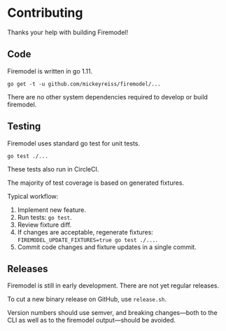 # Contributing

Thanks your help with building Firemodel!

## Code

Firemodel is written in go 1.11.

    go get -t -u github.com/mickeyreiss/firemodel/...

There are no other system dependencies required to develop or build firemodel.

## Testing

Firemodel uses standard go test for unit tests.

    go test ./...

These tests also run in CircleCI.

The majority of test coverage is based on generated fixtures.

Typical workflow:

1. Implement new feature.
2. Run tests: `go test`.
3. Review fixture diff.
4. If changes are acceptable, regenerate fixtures: `FIREMODEL_UPDATE_FIXTURES=true go test ./...`.
5. Commit code changes and fixture updates in a single commit.

## Releases

Firemodel is still in early development. There are not yet regular releases.

To cut a new binary release on GitHub, use `release.sh`.

Version numbers should use semver, and breaking changes—both to the CLI as well as to the firemodel output—should be avoided.
